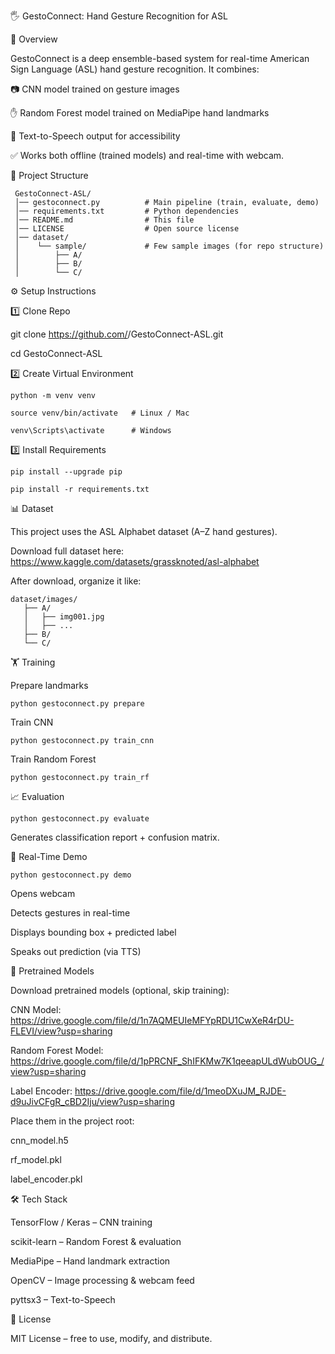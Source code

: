🖐️ GestoConnect: Hand Gesture Recognition for ASL

📌 Overview

GestoConnect is a deep ensemble-based system for real-time American Sign Language (ASL) hand gesture recognition.
It combines:

📷 CNN model trained on gesture images

✋ Random Forest model trained on MediaPipe hand landmarks

🎤 Text-to-Speech output for accessibility

✅ Works both offline (trained models) and real-time with webcam.

📂 Project Structure
```
 GestoConnect-ASL/
 │── gestoconnect.py          # Main pipeline (train, evaluate, demo)
 │── requirements.txt         # Python dependencies
 │── README.md                # This file
 │── LICENSE                  # Open source license
 │── dataset/
 │    └── sample/             # Few sample images (for repo structure)
 │        ├── A/
 │        ├── B/
 │        └── C/
```

⚙️ Setup Instructions

1️⃣ Clone Repo

git clone https://github.com/<your-username>/GestoConnect-ASL.git

cd GestoConnect-ASL

2️⃣ Create Virtual Environment
```
python -m venv venv

source venv/bin/activate   # Linux / Mac

venv\Scripts\activate      # Windows
```
3️⃣ Install Requirements
```
pip install --upgrade pip

pip install -r requirements.txt
```
📊 Dataset

This project uses the ASL Alphabet dataset (A–Z hand gestures).

Download full dataset here: https://www.kaggle.com/datasets/grassknoted/asl-alphabet

After download, organize it like:
```
dataset/images/
   ├── A/
   │   ├── img001.jpg
   │   ├── ...
   ├── B/
   └── C/
```
🏋️ Training

Prepare landmarks
```
python gestoconnect.py prepare
```
Train CNN
```
python gestoconnect.py train_cnn
```
Train Random Forest
```
python gestoconnect.py train_rf
```
📈 Evaluation
```
python gestoconnect.py evaluate
```

Generates classification report + confusion matrix.

🎥 Real-Time Demo
```
python gestoconnect.py demo
```

Opens webcam

Detects gestures in real-time

Displays bounding box + predicted label

Speaks out prediction (via TTS)

🤖 Pretrained Models

Download pretrained models (optional, skip training):

CNN Model: https://drive.google.com/file/d/1n7AQMEUIeMFYpRDU1CwXeR4rDU-FLEVI/view?usp=sharing

Random Forest Model: https://drive.google.com/file/d/1pPRCNF_ShIFKMw7K1qeeapULdWubOUG_/view?usp=sharing

Label Encoder: https://drive.google.com/file/d/1meoDXuJM_RJDE-d9uJivCFgR_cBD2Iju/view?usp=sharing

Place them in the project root:

cnn_model.h5

rf_model.pkl

label_encoder.pkl

🛠️ Tech Stack

TensorFlow / Keras – CNN training

scikit-learn – Random Forest & evaluation

MediaPipe – Hand landmark extraction

OpenCV – Image processing & webcam feed

pyttsx3 – Text-to-Speech

📜 License

MIT License – free to use, modify, and distribute.
